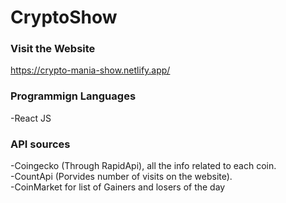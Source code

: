 # CryptoShow
### Visit the Website
https://crypto-mania-show.netlify.app/

### Programmign Languages
-React JS

### API sources
-Coingecko (Through RapidApi), all the info related to each coin.
<br>
-CountApi (Porvides number of visits on the website).
<br>
-CoinMarket for list of Gainers and losers of the day
<br>
